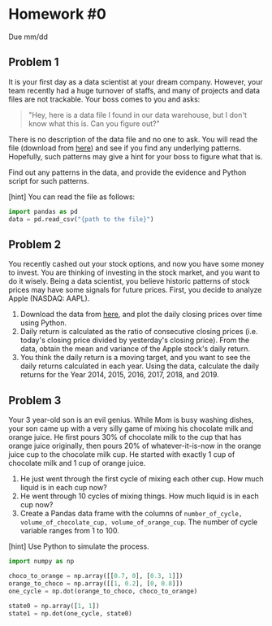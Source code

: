 # Homework \#0

Due mm/dd

## Problem 1

It is your first day as a data scientist at your dream company.
However, your team recently had a huge turnover of staffs, 
and many of projects and data files are not trackable.
Your boss comes to you and asks:
> "Hey, here is a data file I found in our data warehouse, but I don't know what this is. Can you figure out?"

There is no description of the data file and no one to ask.
You will read the file (download from [here](hw0_p1.csv)) and see if you find any underlying patterns.
Hopefully, such patterns may give a hint for your boss to figure what that is.

Find out any patterns in the data, and provide the evidence and Python script for such patterns.

[hint] You can read the file as follows:
```python
import pandas as pd
data = pd.read_csv("{path to the file}")
```

## Problem 2

You recently cashed out your stock options, and now you have some money to invest.
You are thinking of investing in the stock market, and you want to do it wisely.
Being a data scientist, you believe historic patterns of stock prices may have some signals for future prices.
First, you decide to analyze Apple (NASDAQ: AAPL). 

1. Download the data from [here](AAPL.csv), and plot the daily closing prices over time using Python.
1. Daily return is calculated as the ratio of consecutive closing prices (i.e. today's closing price divided by yesterday's closing price). 
From the data, obtain the mean and variance of the Apple stock's daily return.
1. You think the daily return is a moving target, and you want to see the daily returns calculated in each year. Using the data, calculate the daily returns for the Year 2014, 2015, 2016, 2017, 2018, and 2019. 


## Problem 3

Your 3 year-old son is an evil genius. 
While Mom is busy washing dishes, your son came up with a very silly game of mixing his chocolate milk and orange juice.
He first pours 30% of chocolate milk to the cup that has orange juice originally, 
then pours 20% of whatever-it-is-now in the orange juice cup to the chocolate milk cup. 
He started with exactly 1 cup of chocolate milk and 1 cup of orange juice. 

1. He just went through the first cycle of mixing each other cup. How much liquid is in each cup now?
1. He went through 10 cycles of mixing things. How much liquid is in each cup now?
1. Create a Pandas data frame with the columns of `number_of_cycle, volume_of_chocolate_cup, volume_of_orange_cup`. The number of cycle variable ranges from 1 to 100. 

[hint] Use Python to simulate the process.
```python
import numpy as np

choco_to_orange = np.array([[0.7, 0], [0.3, 1]])
orange_to_choco = np.array([[1, 0.2], [0, 0.8]])
one_cycle = np.dot(orange_to_choco, choco_to_orange)

state0 = np.array([1, 1])
state1 = np.dot(one_cycle, state0)

```



